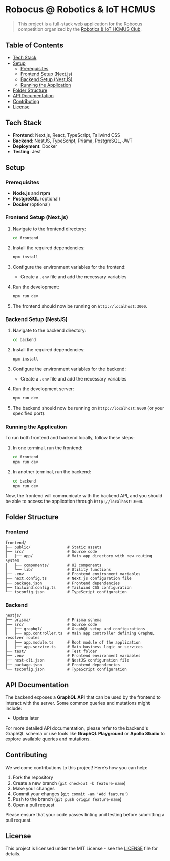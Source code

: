 # Robocus @ Robotics & IoT HCMUS

> This project is a full-stack web application for the Robocus competition organized by the [Robotics & IoT HCMUS Club](https://robotics.hcmus.edu.vn/).


## Table of Contents
- [Tech Stack](#tech-stack)
- [Setup](#setup)
  - [Prerequisites](#prerequisites)
  - [Frontend Setup (Next.js)](#frontend-setup-nextjs)
  - [Backend Setup (NestJS)](#backend-setup-nestjs)
  - [Running the Application](#running-the-application)
- [Folder Structure](#folder-structure)
- [API Documentation](#api-documentation)
- [Contributing](#contributing)
- [License](#license)

## Tech Stack

- **Frontend**: Next.js, React, TypeScript, Tailwind CSS
- **Backend**: NestJS, TypeScript, Prisma, PostgreSQL, JWT
- **Deployment**: Docker
- **Testing**: Jest

## Setup

### Prerequisites

- **Node.js** and **npm**
- **PostgreSQL** (optional)
- **Docker** (optional)

### Frontend Setup (Next.js)

1. Navigate to the frontend directory:
    ```bash
    cd frontend
    ```

2. Install the required dependencies:
    ```bash
    npm install
    ```

3. Configure the environment variables for the frontend:
    - Create a `.env` file and add the necessary variables

4. Run the development:
   ```bash
   npm run dev
   ```

5. The frontend should now be running on `http://localhost:3000`.

### Backend Setup (NestJS)

1. Navigate to the backend directory:
    ```bash
    cd backend
    ```

2. Install the required dependencies:
    ```bash
    npm install
    ```

3. Configure the environment variables for the backend:
    - Create a `.env` file and add the necessary variables

4. Run the development server:
   ```bash
   npm run dev
   ```

5. The backend should now be running on `http://localhost:8000` (or your specified port).

### Running the Application

To run both frontend and backend locally, follow these steps:
1. In one terminal, run the frontend:
   ```bash
   cd frontend
   npm run dev
   ```

2. In another terminal, run the backend:
   ```bash
   cd backend
   npm run dev
   ```

Now, the frontend will communicate with the backend API, and you should be able to access the application through `http://localhost:3000`.

## Folder Structure

### Frontend

```
frontend/
├── public/                # Static assets
├── src/                   # Source code
│   ├── app/               # Main app directory with new routing system
│   ├── components/        # UI components
│   └── lib/               # Utility functions
├── .env                   # Frontend environment variables
├── next.config.ts         # Next.js configuration file
├── package.json           # Frontend dependencies
├── tailwind.config.ts     # Tailwind CSS configuration
└── tsconfig.json          # TypeScript configuration
```

### Backend

```
nestjs/
├── prisma/                # Prisma schema
├── src/                   # Source code
│   ├── graphql/           # GraphQL setup and configurations
│   ├── app.controller.ts  # Main app controller defining GraphQL resolver routes
│   ├── app.module.ts      # Root module of the application
│   ├── app.service.ts     # Main business logic or services
├── test/                  # Test folder
├── .env                   # Frontend environment variables
├── nest-cli.json          # NestJS configuration file
├── package.json           # Frontend dependencies
└── tsconfig.json          # TypeScript configuration
```

## API Documentation

The backend exposes a **GraphQL API** that can be used by the frontend to interact with the server. Some common queries and mutations might include:

- Updata later

For more detailed API documentation, please refer to the backend's GraphQL schema or use tools like **GraphQL Playground** or **Apollo Studio** to explore available queries and mutations.


## Contributing

We welcome contributions to this project! Here’s how you can help:

1. Fork the repository
2. Create a new branch (`git checkout -b feature-name`)
3. Make your changes
4. Commit your changes (`git commit -am 'Add feature'`)
5. Push to the branch (`git push origin feature-name`)
6. Open a pull request

Please ensure that your code passes linting and testing before submitting a pull request.

## License

This project is licensed under the MIT License - see the [LICENSE](LICENSE) file for details.
